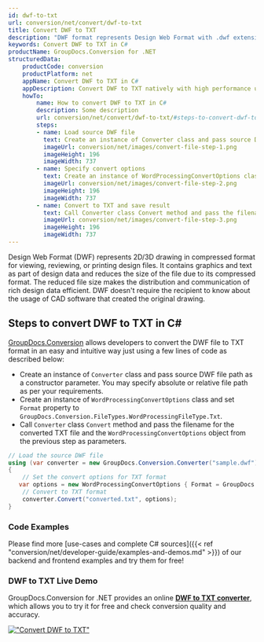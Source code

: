 ```yaml
---
id: dwf-to-txt
url: conversion/net/convert/dwf-to-txt
title: Convert DWF to TXT
description: "DWF format represents Design Web Format with .dwf extension. Learn how to convert DWF to TXT file programmatically in C# language using GroupDocs.Conversion for .NET library."
keywords: Convert DWF to TXT in C#
productName: GroupDocs.Conversion for .NET
structuredData:
    productCode: conversion
    productPlatform: net
    appName: Convert DWF to TXT in C#
    appDescription: Convert DWF to TXT natively with high performance using C# language and server side GroupDocs.Conversion for .NET APIs, without the use of any software like Microsoft or Open Office.
    howTo:
        name: How to convert DWF to TXT in C# 
        description: Some description
        url: conversion/net/convert/dwf-to-txt/#steps-to-convert-dwf-to-txt-in-c
        steps:
        - name: Load source DWF file 
          text: Create an instance of Converter class and pass source DWF file path as a constructor parameter. You may specify absolute or relative file path as per your requirements. 
          imageUrl: conversion/net/images/convert-file-step-1.png
          imageHeight: 196
          imageWidth: 737
        - name: Specify convert options 
          text: Create an instance of WordProcessingConvertOptions class.
          imageUrl: conversion/net/images/convert-file-step-2.png
          imageHeight: 196
          imageWidth: 737
        - name: Convert to TXT and save result 
          text: Call Converter class Convert method and pass the filename for the converted HTML file and the WordProcessingConvertOptions object from the previous step as parameters.
          imageUrl: conversion/net/images/convert-file-step-3.png
          imageHeight: 196
          imageWidth: 737
---
```


Design Web Format (DWF) represents 2D/3D drawing in compressed format for viewing, reviewing, or printing design files. It contains graphics and text as part of design data and reduces the size of the file due to its compressed format. The reduced file size makes the distribution and communication of rich design data efficient. DWF doesn't require the recipient to know about the usage of CAD software that created the original drawing.

## Steps to convert DWF to TXT in C#

[GroupDocs.Conversion](https://products.groupdocs.com/conversion/net) allows developers to convert the DWF file to TXT format in an easy and intuitive way just using a few lines of code as described below:

* Create an instance of `Converter` class and pass source DWF file path as a constructor parameter. You may specify absolute or relative file path as per your requirements. 
* Create an instance of `WordProcessingConvertOptions` class and set `Format` property to `GroupDocs.Conversion.FileTypes.WordProcessingFileType.Txt`.
* Call `Converter` class `Convert` method and pass the filename for the converted TXT file and the `WordProcessingConvertOptions` object from the previous step as parameters.

```csharp
// Load the source DWF file
using (var converter = new GroupDocs.Conversion.Converter("sample.dwf"))
{
    // Set the convert options for TXT format
   var options = new WordProcessingConvertOptions { Format = GroupDocs.Conversion.FileTypes.WordProcessingFileType.Txt };
    // Convert to TXT format
    converter.Convert("converted.txt", options);
}
```

### Code Examples

Please find more [use-cases and complete C# sources]({{< ref "conversion/net/developer-guide/examples-and-demos.md" >}}) of our backend and frontend examples and try them for free!

### DWF to TXT Live Demo

GroupDocs.Conversion for .NET provides an online [**DWF to TXT converter**](https://products.groupdocs.app/conversion/dwf-to-txt), which allows you to try it for free and check conversion quality and accuracy.

[!["Convert DWF to TXT"](conversion/net/images/convert-to-txt/convert-dwf-to-txt.png)](https://products.groupdocs.app/conversion/dwf-to-txt)